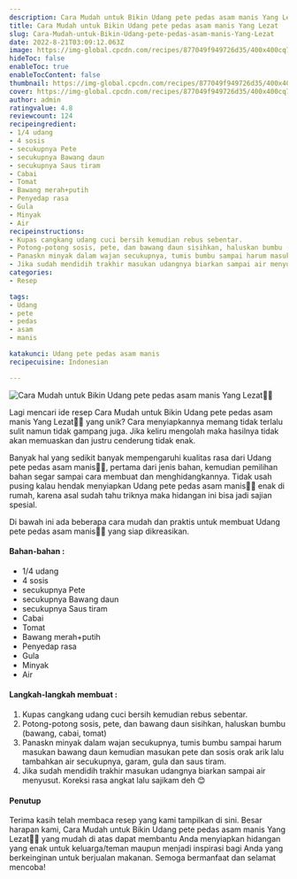 ```yaml
---
description: Cara Mudah untuk Bikin Udang pete pedas asam manis Yang Lezat"
title: Cara Mudah untuk Bikin Udang pete pedas asam manis Yang Lezat
slug: Cara-Mudah-untuk-Bikin-Udang-pete-pedas-asam-manis-Yang-Lezat
date: 2022-8-21T03:09:12.063Z
image: https://img-global.cpcdn.com/recipes/877049f949726d35/400x400cq70/photo.jpg
hideToc: false
enableToc: true
enableTocContent: false
thumbnail: https://img-global.cpcdn.com/recipes/877049f949726d35/400x400cq70/photo.jpg
cover: https://img-global.cpcdn.com/recipes/877049f949726d35/400x400cq70/photo.jpg
author: admin
ratingvalue: 4.8
reviewcount: 124
recipeingredient:
- 1/4 udang
- 4 sosis
- secukupnya Pete
- secukupnya Bawang daun
- secukupnya Saus tiram
- Cabai
- Tomat
- Bawang merah+putih
- Penyedap rasa
- Gula
- Minyak
- Air
recipeinstructions:
- Kupas cangkang udang cuci bersih kemudian rebus sebentar.
- Potong-potong sosis, pete, dan bawang daun sisihkan, haluskan bumbu (bawang, cabai, tomat)
- Panaskn minyak dalam wajan secukupnya, tumis bumbu sampai harum masukan bawang daun kemudian masukan pete dan sosis orak arik lalu tambahkan air secukupnya, garam, gula dan saus tiram.
- Jika sudah mendidih trakhir masukan udangnya biarkan sampai air menyusut. Koreksi rasa angkat lalu sajikam deh 😊
categories:
- Resep

tags:
- Udang
- pete
- pedas
- asam
- manis

katakunci: Udang pete pedas asam manis
recipecuisine: Indonesian

---
```


![Cara Mudah untuk Bikin Udang pete pedas asam manis Yang Lezat👩‍🍳](https://img-global.cpcdn.com/recipes/877049f949726d35/400x400cq70/photo.jpg)

Lagi mencari ide resep Cara Mudah untuk Bikin Udang pete pedas asam manis Yang Lezat👩‍🍳 yang unik? Cara menyiapkannya memang tidak terlalu sulit namun tidak gampang juga. Jika keliru mengolah maka hasilnya tidak akan memuaskan dan justru cenderung tidak enak.

Banyak hal yang sedikit banyak mempengaruhi kualitas rasa dari Udang pete pedas asam manis👩‍🍳, pertama dari jenis bahan, kemudian pemilihan bahan segar sampai cara membuat dan menghidangkannya. Tidak usah pusing kalau hendak menyiapkan Udang pete pedas asam manis👩‍🍳 enak di rumah, karena asal sudah tahu triknya maka hidangan ini bisa jadi sajian spesial.

Di bawah ini ada beberapa cara mudah dan praktis untuk membuat Udang pete pedas asam manis👩‍🍳 yang siap dikreasikan.

<!--inarticleads1-->

#### Bahan-bahan :

- 1/4 udang
- 4 sosis
- secukupnya Pete
- secukupnya Bawang daun
- secukupnya Saus tiram
- Cabai
- Tomat
- Bawang merah+putih
- Penyedap rasa
- Gula
- Minyak
- Air

<!--inarticleads2-->

#### Langkah-langkah membuat :

1. Kupas cangkang udang cuci bersih kemudian rebus sebentar.
1. Potong-potong sosis, pete, dan bawang daun sisihkan, haluskan bumbu (bawang, cabai, tomat)
1. Panaskn minyak dalam wajan secukupnya, tumis bumbu sampai harum masukan bawang daun kemudian masukan pete dan sosis orak arik lalu tambahkan air secukupnya, garam, gula dan saus tiram.
1. Jika sudah mendidih trakhir masukan udangnya biarkan sampai air menyusut. Koreksi rasa angkat lalu sajikam deh 😊

#### Penutup

Terima kasih telah membaca resep yang kami tampilkan di sini. Besar harapan kami, Cara Mudah untuk Bikin Udang pete pedas asam manis Yang Lezat👩‍🍳 yang mudah di atas dapat membantu Anda menyiapkan hidangan yang enak untuk keluarga/teman maupun menjadi inspirasi bagi Anda yang berkeinginan untuk berjualan makanan. Semoga bermanfaat dan selamat mencoba!